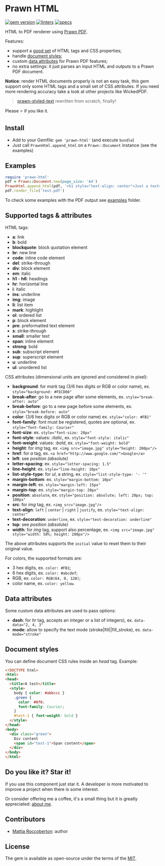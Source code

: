 # Prawn HTML
[![gem version](https://badge.fury.io/rb/prawn-html.svg)](https://rubygems.org/gems/prawn-html)
[![linters](https://github.com/blocknotes/prawn-html/actions/workflows/linters.yml/badge.svg)](https://github.com/blocknotes/prawn-html/actions/workflows/linters.yml)
[![specs](https://github.com/blocknotes/prawn-html/actions/workflows/specs.yml/badge.svg)](https://github.com/blocknotes/prawn-html/actions/workflows/specs.yml)

HTML to PDF renderer using [Prawn PDF](https://github.com/prawnpdf/prawn).

Features:
- support a [good set](#supported-tags--attributes) of HTML tags and CSS properties;
- handle [document styles](#document-styles);
- custom [data attributes](#data-attributes) for Prawn PDF features;
- no extra settings: it just parses an input HTML and outputs to a Prawn PDF document.

**Notice**: render HTML documents properly is not an easy task, this gem support only some HTML tags and a small set of CSS attributes. If you need more rendering accuracy take a look at other projects like WickedPDF.

> [prawn-styled-text](https://github.com/blocknotes/prawn-styled-text) rewritten from scratch, finally!

Please :star: if you like it.

## Install

- Add to your Gemfile: `gem 'prawn-html'` (and execute `bundle`)
- Just call `PrawnHtml.append_html` on a `Prawn::Document` instance (see the examples)

## Examples

```rb
require 'prawn-html'
pdf = Prawn::Document.new(page_size: 'A4')
PrawnHtml.append_html(pdf, '<h1 style="text-align: center">Just a test</h1>')
pdf.render_file('test.pdf')
```

To check some examples with the PDF output see [examples](examples/) folder.

## Supported tags & attributes

HTML tags:

- **a**: link
- **b**: bold
- **blockquote**: block quotation element
- **br**: new line
- **code**: inline code element
- **del**: strike-through
- **div**: block element
- **em**: italic
- **h1** - **h6**: headings
- **hr**: horizontal line
- **i**: italic
- **ins**: underline
- **img**: image
- **li**: list item
- **mark**: highlight
- **ol**: ordered list
- **p**: block element
- **pre**: preformatted text element
- **s**: strike-through
- **small**: smaller text
- **span**: inline element
- **strong**: bold
- **sub**: subscript element
- **sup**: superscript element
- **u**: underline
- **ul**: unordered list

CSS attributes (dimensional units are ignored and considered in pixel):

- **background**: for *mark* tag (3/6 hex digits or RGB or color name), ex. `style="background: #FECD08"`
- **break-after**: go to a new page after some elements, ex. `style="break-after: auto"`
- **break-before**: go to a new page before some elements, ex. `style="break-before: auto"`
- **color**: (3/6 hex digits or RGB or color name) ex. `style="color: #FB1"`
- **font-family**: font must be registered, quotes are optional, ex. `style="font-family: Courier"`
- **font-size**: ex. `style="font-size: 20px"`
- **font-style**: values: *:italic*, ex. `style="font-style: italic"`
- **font-weight**: values: *:bold*, ex. `style="font-weight: bold"`
- **height**: for *img* tag, ex. `<img src="image.jpg" style="height: 200px"/>`
- **href**: for *a* tag, ex. `<a href="http://www.google.com/">Google</a>`
- **left**: see *position (absolute)*
- **letter-spacing**: ex. `style="letter-spacing: 1.5"`
- **line-height**: ex. `style="line-height: 10px"`
- **list-style-type**: for *ul*, a string, ex. `style="list-style-type: '- '"`
- **margin-bottom**: ex. `style="margin-bottom: 10px"`
- **margin-left**: ex. `style="margin-left: 15px"`
- **margin-top**: ex. `style="margin-top: 20px"`
- **position**: `absolute`, ex. `style="position: absolute; left: 20px; top: 100px"`
- **src**: for *img* tag, ex. `<img src="image.jpg"/>`
- **text-align**: `left` | `center` | `right` | `justify`, ex. `style="text-align: center"`
- **text-decoration**: `underline`, ex. `style="text-decoration: underline"`
- **top**: see *position (absolute)*
- **width**: for *img* tag, support also percentage, ex. `<img src="image.jpg" style="width: 50%; height: 200px"/>`

The above attributes supports the `initial` value to reset them to their original value.

For colors, the supported formats are:
- 3 hex digits, ex. `color: #FB1`;
- 6 hex digits, ex. `color: #abcdef`;
- RGB, ex. `color: RGB(64, 0, 128)`;
- color name, ex. `color: yellow`.

## Data attributes

Some custom data attributes are used to pass options:

- **dash**: for *hr* tag, accepts an integer or a list of integers), ex. `data-data="2, 4, 3"`
- **mode**: allow to specify the text mode (stroke|fill||fill_stroke), ex. `data-mode="stroke"`

## Document styles

You can define document CSS rules inside an _head_ tag. Example:

```html
<!DOCTYPE html>
<html>
<head>
  <title>A test</title>
  <style>
    body { color: #abbccc }
    .green {
      color: #0f0;
      font-family: Courier;
    }
    #test-1 { font-weight: bold }
  </style>
</head>
<body>
  <div class="green">
    Div content
    <span id="test-1">Span content</span>
  </div>
</body>
</html>
```

## Do you like it? Star it!

If you use this component just star it. A developer is more motivated to improve a project when there is some interest.

Or consider offering me a coffee, it's a small thing but it is greatly appreciated: [about me](https://www.blocknot.es/about-me).

## Contributors

- [Mattia Roccoberton](https://www.blocknot.es): author

## License

The gem is available as open-source under the terms of the [MIT](LICENSE.txt).
